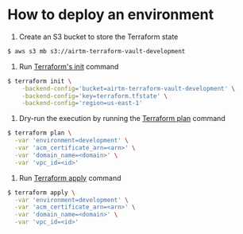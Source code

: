 # How to deploy an environment

1. Create an S3 bucket to store the Terraform state
```bash
$ aws s3 mb s3://airtm-terraform-vault-development
```

1. Run [Terraform's init](https://www.terraform.io/docs/commands/init.html) command
```bash
$ terraform init \
    -backend-config='bucket=airtm-terraform-vault-development' \
    -backend-config='key=terraform.tfstate' \
    -backend-config='region=us-east-1'
```

1. Dry-run the execution by running the [Terraform plan](https://www.terraform.io/docs/commands/plan.html) command
```bash
$ terraform plan \
  -var 'environment=development' \
  -var 'acm_certificate_arn=<arn>' \
  -var 'domain_name=<domain>' \
  -var 'vpc_id=<id>'
```

1. Run [Terraform apply](https://www.terraform.io/docs/commands/apply.html) command
```bash
$ terraform apply \
  -var 'environment=development' \
  -var 'acm_certificate_arn=<arn>' \
  -var 'domain_name=<domain>' \
  -var 'vpc_id=<id>'
```
